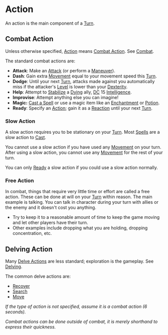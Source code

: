 # Action

An action is the main component of a [Turn](Turn.md).

## Combat Action

Unless otherwise specified, [Action](Action.md) means [Combat Action](#Combat%20Action). See [Combat](../Combat/Combat.md).

The standard combat actions are:

- **Attack**: Make an [Attack](../Combat/Attack.md) (or perform a [Maneuver](../Combat/Maneuver.md)).
- **Dash**: Gain extra [Movement](../Combat/Movement.md) equal to your movement speed this [Turn](Turn.md).
- **Dodge**: Until your next [Turn](Turn.md), attacks made against you automatically miss if the attacker's [Level](../../Player%20Characters/Derived%20Statistics/Level.md) is lower than your [Dexterity](../../Player%20Characters/The%20Ability%20Scores/Dexterity.md).
- **Help**: Attempt to [Stabilize](../Conditions/Stabilized.md) a [Dying](../Conditions/Dying.md) ally, [DC](DC.md) 15 [Intelligence](../../Player%20Characters/The%20Ability%20Scores/Intelligence.md).
- **Improvise**: Attempt anything else you can imagine!
- **Magic:** [Cast a Spell](../../Magic/Spellcasting/Spellcasting.md) or use a magic item like an [Enchantment](../../Magic/Crafting/Enchanting/Enchantment%20Rules.md) or [Potion](../../Magic/Crafting/Alchemy/Potion%20Rules.md).
- **Ready**: Specify an [Action](Action.md); gain it as a [Reaction](../Combat/Reaction.md) until your next [Turn](Turn.md).

### Slow Action

A slow action requires you to be stationary on your [Turn](Turn.md). Most [Spells](../../Magic/Spellcasting/Spells.md) are a slow action to [Cast](../../Magic/Spellcasting/Spellcasting.md).

You cannot use a slow action if you have used any [Movement](../Combat/Movement.md) on your turn. After using a slow action, you cannot use any [Movement](../Combat/Movement.md) for the rest of your turn.

You can only [Ready](../Combat/Reaction.md#Ready) a slow action if you could use a slow action normally.

### Free Action

In combat, things that require very little time or effort are called a free action. These can be done at will on your [Turn](Turn.md) within reason. The main example is talking. You can talk in character during your turn with allies or the enemy and it doesn't cost you anything.

- Try to keep it to a reasonable amount of time to keep the game moving and let other players have their turn.
- Other examples include dropping what you are holding, dropping concentration, etc.

## Delving Action

Many [Delve Actions](../Exploration/Delving.md#Delve%20Actions) are less standard; exploration is the gameplay. See [Delving](../Exploration/Delving.md).

The common delve actions are:

- [Recover](../Exploration/Delving.md#Recover)
- [Search](../Exploration/Delving.md#Search)
- [Move](../Exploration/Delving.md#Move)

*If the type of action is not specified, assume it is a combat action (6 seconds).*

*Combat actions can be done outside of combat, it is merely shorthand to express their quickness.*
